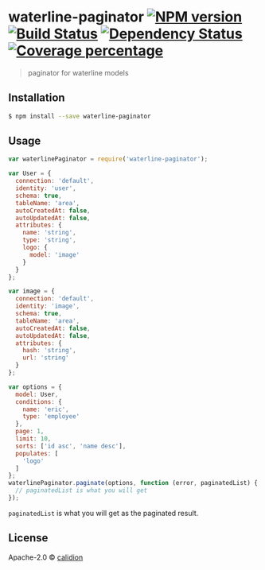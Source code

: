 # waterline-paginator [![NPM version][npm-image]][npm-url] [![Build Status][travis-image]][travis-url] [![Dependency Status][daviddm-image]][daviddm-url] [![Coverage percentage][coveralls-image]][coveralls-url]
> paginator for waterline models

## Installation

```sh
$ npm install --save waterline-paginator
```

## Usage

```js
var waterlinePaginator = require('waterline-paginator');

var User = {
  connection: 'default',
  identity: 'user',
  schema: true,
  tableName: 'area',
  autoCreatedAt: false,
  autoUpdatedAt: false,
  attributes: {
    name: 'string',
    type: 'string',
    logo: {
      model: 'image'
    }
  }
};

var image = {
  connection: 'default',
  identity: 'image',
  schema: true,
  tableName: 'area',
  autoCreatedAt: false,
  autoUpdatedAt: false,
  attributes: {
    hash: 'string',
    url: 'string'
  }
};

var options = {
  model: User,
  conditions: {
    name: 'eric',
    type: 'employee'
  },
  page: 1,
  limit: 10,
  sorts: ['id asc', 'name desc'],
  populates: [
    'logo'
  ]
};
waterlinePaginator.paginate(options, function (error, paginatedList) {
  // paginatedList is what you will get
});
```

<code>paginatedList</code> is what you will get as the paginated result.

## License

Apache-2.0 © [calidion](blog.3gcnbeta.com)


[npm-image]: https://badge.fury.io/js/waterline-paginator.svg
[npm-url]: https://npmjs.org/package/waterline-paginator
[travis-image]: https://travis-ci.org/calidion/waterline-paginator.svg?branch=master
[travis-url]: https://travis-ci.org/calidion/waterline-paginator
[daviddm-image]: https://david-dm.org/calidion/waterline-paginator.svg?theme=shields.io
[daviddm-url]: https://david-dm.org/calidion/waterline-paginator
[coveralls-image]: https://coveralls.io/repos/calidion/waterline-paginator/badge.svg
[coveralls-url]: https://coveralls.io/r/calidion/waterline-paginator
